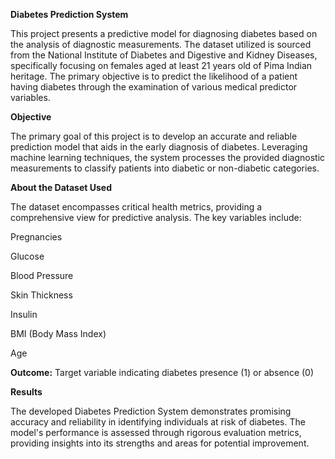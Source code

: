 __Diabetes Prediction System__

This project presents a predictive model for diagnosing diabetes based on the analysis of diagnostic measurements. The dataset utilized is sourced from the National Institute of Diabetes and Digestive and Kidney Diseases, specifically focusing on females aged at least 21 years old of Pima Indian heritage. The primary objective is to predict the likelihood of a patient having diabetes through the examination of various medical predictor variables.

__Objective__

The primary goal of this project is to develop an accurate and reliable prediction model that aids in the early diagnosis of diabetes. Leveraging machine learning techniques, the system processes the provided diagnostic measurements to classify patients into diabetic or non-diabetic categories.

__About the Dataset Used__

The dataset encompasses critical health metrics, providing a comprehensive view for predictive analysis. The key variables include:

Pregnancies

Glucose

Blood Pressure

Skin Thickness

Insulin

BMI (Body Mass Index)

Age

__Outcome:__ 
Target variable indicating diabetes presence (1) or absence (0)

__Results__

The developed Diabetes Prediction System demonstrates promising accuracy and reliability in identifying individuals at risk of diabetes. The model's performance is assessed through rigorous evaluation metrics, providing insights into its strengths and areas for potential improvement.
